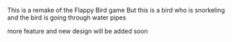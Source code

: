 This is a remake of the Flappy Bird game
But this is a bird who is snorkeling
and the bird is going through water pipes

more feature and new design will be added soon
